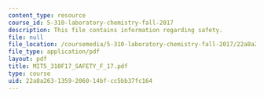 ```yaml
---
content_type: resource
course_id: 5-310-laboratory-chemistry-fall-2017
description: This file contains information regarding safety.
file: null
file_location: /coursemedia/5-310-laboratory-chemistry-fall-2017/22a8a2631359206014bfcc5bb37fc164_MIT5_310F17_SAFETY_F_17.pdf
file_type: application/pdf
layout: pdf
title: MIT5_310F17_SAFETY_F_17.pdf
type: course
uid: 22a8a263-1359-2060-14bf-cc5bb37fc164
---
```

